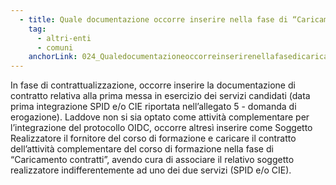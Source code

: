 ```yaml
---
  - title: Quale documentazione occorre inserire nella fase di “Caricamento contratti”? 
    tag:
      - altri-enti
      - comuni
    anchorLink: 024_Qualedocumentazioneoccorreinserirenellafasedicaricamentocontratti
---
```


In fase di contrattualizzazione, occorre inserire la documentazione di contratto relativa alla prima messa in esercizio dei servizi candidati (data prima integrazione SPID e/o CIE riportata nell’allegato 5 - domanda di erogazione).
Laddove non si sia optato come attività complementare per l’integrazione del protocollo OIDC, occorre altresì inserire come Soggetto Realizzatore il fornitore del corso di formazione e caricare il contratto dell’attività complementare del corso di formazione nella fase di “Caricamento contratti”, avendo cura di associare il relativo soggetto realizzatore indifferentemente ad uno dei due servizi (SPID e/o CIE).
